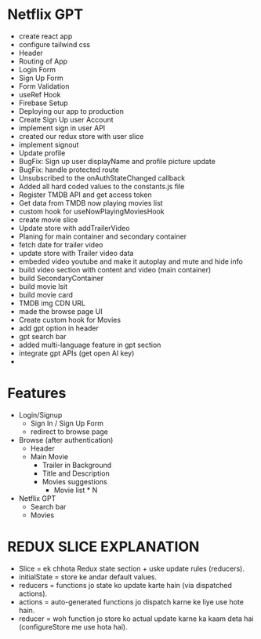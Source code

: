 # Netflix GPT

- create react app
- configure tailwind css
- Header
- Routing of App
- Login Form
- Sign Up Form
- Form Validation
- useRef Hook
- Firebase Setup
- Deploying our app to production 
- Create Sign Up user Account 
- implement sign in user API
- created our redux store with user slice
- implement signout 
- Update profile
- BugFix: Sign up user displayName and profile picture update 
- BugFix: handle protected route
- Unsubscribed to the onAuthStateChanged callback
- Added all hard coded values to the constants.js file
- Register TMDB API and get access token
- Get data from TMDB now playing movies list
- custom hook for useNowPlayingMoviesHook
- create movie slice
- Update store with addTrailerVideo 
- Planing for main container and secondary container
- fetch date for trailer video
- update store with Trailer video data
- embeded video youtube and make it autoplay and mute and hide info
- build video section with content and video (main container)
- build SecondaryContainer
- build movie lsit
- build movie card
- TMDB img CDN URL
- made the browse page UI
- Create custom hook for Movies
- add gpt option in header
- gpt search bar
- added multi-language feature in gpt section
- integrate gpt APIs (get open AI key)
- 


# Features
- Login/Signup
  - Sign In / Sign Up Form
  - redirect to browse page 
- Browse (after authentication)
  - Header
  - Main Movie
     - Trailer in Background
     - Title and Description
     - Movies suggestions
         - Movie list * N
- Netflix GPT 
  - Search bar
  - Movies 
  



# REDUX SLICE EXPLANATION

- Slice = ek chhota Redux state section + uske update rules (reducers).
- initialState = store ke andar default values.
- reducers = functions jo state ko update karte hain (via dispatched actions).
- actions = auto-generated functions jo dispatch karne ke liye use hote hain.
- reducer = woh function jo store ko actual update karne ka kaam deta hai (configureStore me use hota hai).